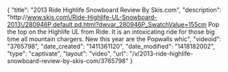 {
    "title": "2013 Ride Highlife Snowboard Review By Skis.com",
    "description": "http:\/\/www.skis.com\/Ride-Highlife-UL-Snowboard-2013\/280946P,default,pd.html?dwvar_280946P_SwatchValue=155cm  Pop the top on the Highlife UL from Ride. It is an intoxicating ride for those big time all mountain chargers. New this year are the Popwalls whic",
    "videoid": "3765798",
    "date_created": "1411361120",
    "date_modified": "1418182002",
    "type": "captivate",
    "layout": "video",
    "url": "\/v\/2013-ride-highlife-snowboard-review-by-skis-com\/3765798"
}
